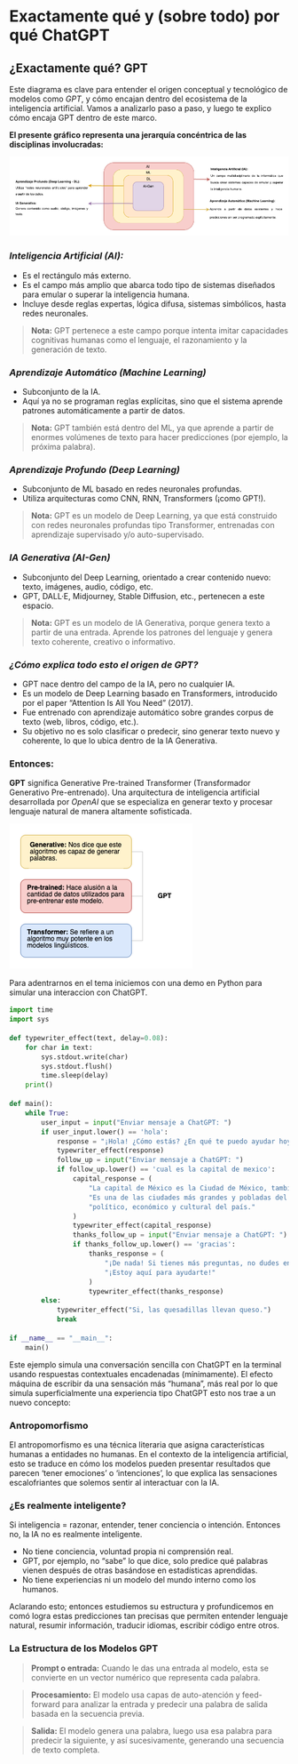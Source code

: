 # Exactamente qué y (sobre todo) por qué ChatGPT

## ¿Exactamente qué? GPT

 Este diagrama es clave para entender el origen conceptual y tecnológico de modelos como *GPT*, y cómo encajan dentro del ecosistema de la inteligencia artificial. Vamos a analizarlo paso a paso, y luego te explico cómo encaja GPT dentro de este marco.

 **El presente gráfico representa una jerarquía concéntrica de las disciplinas involucradas:**

![Representa una jerarquía](assets/gpt.drawio.png)

### *Inteligencia Artificial (AI):*

- Es el rectángulo más externo.
- Es el campo más amplio que abarca todo tipo de sistemas diseñados para emular o superar la inteligencia humana.
- Incluye desde reglas expertas, lógica difusa, sistemas simbólicos, hasta redes neuronales.

> **Nota:** GPT pertenece a este campo porque intenta imitar capacidades cognitivas humanas como el lenguaje, el razonamiento y la generación de texto.

### *Aprendizaje Automático (Machine Learning)*

- Subconjunto de la IA.
- Aquí ya no se programan reglas explícitas, sino que el sistema aprende patrones automáticamente a partir de datos.

> **Nota:** GPT también está dentro del ML, ya que aprende a partir de enormes volúmenes de texto para hacer predicciones (por ejemplo, la próxima palabra).

### *Aprendizaje Profundo (Deep Learning)*

- Subconjunto de ML basado en redes neuronales profundas.
- Utiliza arquitecturas como CNN, RNN, Transformers (¡como GPT!).

> **Nota:** GPT es un modelo de Deep Learning, ya que está construido con redes neuronales profundas tipo Transformer, entrenadas con aprendizaje supervisado y/o auto-supervisado.

### *IA Generativa (AI-Gen)*
- Subconjunto del Deep Learning, orientado a crear contenido nuevo: texto, imágenes, audio, código, etc.
- GPT, DALL·E, Midjourney, Stable Diffusion, etc., pertenecen a este espacio.

> **Nota:** GPT es un modelo de IA Generativa, porque genera texto a partir de una entrada. Aprende los patrones del lenguaje y genera texto coherente, creativo o informativo.

### *¿Cómo explica todo esto el origen de GPT?*
- GPT nace dentro del campo de la IA, pero no cualquier IA.
- Es un modelo de Deep Learning basado en Transformers, introducido por el paper “Attention Is All You Need” (2017).
- Fue entrenado con aprendizaje automático sobre grandes corpus de texto (web, libros, código, etc.).
- Su objetivo no es solo clasificar o predecir, sino generar texto nuevo y coherente, lo que lo ubica dentro de la IA Generativa.

### Entonces:

**GPT** significa Generative Pre-trained Transformer (Transformador Generativo Pre-entrenado). Una arquitectura de inteligencia artificial desarrollada por *OpenAI* que se especializa en generar texto y procesar lenguaje natural de manera altamente sofisticada.

![GPT](assets/gpt-2.drawio.png)

Para adentrarnos en el tema iniciemos con una demo en Python para simular una interaccion con ChatGPT.

```python
import time
import sys

def typewriter_effect(text, delay=0.08):
    for char in text:
        sys.stdout.write(char)
        sys.stdout.flush()
        time.sleep(delay)
    print()

def main():
    while True:
        user_input = input("Enviar mensaje a ChatGPT: ")
        if user_input.lower() == 'hola':
            response = "¡Hola! ¿Cómo estás? ¿En qué te puedo ayudar hoy?"
            typewriter_effect(response)
            follow_up = input("Enviar mensaje a ChatGPT: ")
            if follow_up.lower() == 'cual es la capital de mexico':
                capital_response = (
                    "La capital de México es la Ciudad de México, también conocida como CDMX. "
                    "Es una de las ciudades más grandes y pobladas del mundo y también el centro "
                    "político, económico y cultural del país."
                )
                typewriter_effect(capital_response)
                thanks_follow_up = input("Enviar mensaje a ChatGPT: ")
                if thanks_follow_up.lower() == 'gracias':
                    thanks_response = (
                        "¡De nada! Si tienes más preguntas, no dudes en preguntar. "
                        "¡Estoy aquí para ayudarte!"
                    )
                    typewriter_effect(thanks_response)
        else:
            typewriter_effect("Si, las quesadillas llevan queso.")
            break

if __name__ == "__main__":
    main()
```

Este ejemplo simula una conversación sencilla con ChatGPT en la terminal usando respuestas contextuales encadenadas (mínimamente). El efecto máquina de escribir da una sensación más “humana”, más real por lo que simula superficialmente una experiencia tipo ChatGPT esto nos trae a un nuevo concepto:

### Antropomorfismo

El antropomorfismo es una técnica literaria que asigna características humanas a entidades no humanas. En el contexto de la inteligencia artificial, esto se traduce en cómo los modelos pueden presentar resultados que parecen ‘tener emociones’ o ‘intenciones’, lo que explica las sensaciones escalofriantes que solemos sentir al interactuar con la IA. 

### ¿Es realmente inteligente?

Si inteligencia = razonar, entender, tener conciencia o intención. Entonces no, la IA no es realmente inteligente.

- No tiene conciencia, voluntad propia ni comprensión real.
- GPT, por ejemplo, no “sabe” lo que dice, solo predice qué palabras vienen después de otras basándose en estadísticas aprendidas.
- No tiene experiencias ni un modelo del mundo interno como los humanos.

Aclarando esto; entonces estudiemos su estructura y profundicemos en comó logra estas predicciones tan precisas que permiten entender lenguaje natural, resumir información, traducir idiomas, escribir código entre otros.

### La Estructura de los Modelos GPT

> **Prompt o entrada:** Cuando le das una entrada al modelo, esta se convierte en un vector numérico que representa cada palabra.

> **Procesamiento:** El modelo usa capas de auto-atención y feed-forward para analizar la entrada y predecir una palabra de salida basada en la secuencia previa.

> **Salida:** El modelo genera una palabra, luego usa esa palabra para predecir la siguiente, y así sucesivamente, generando una secuencia de texto completa.

